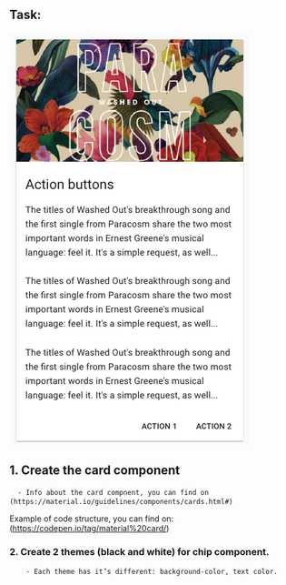 ## Task:
![Material card component](https://github.com/furytale/goit/blob/master/card/card.png "Material card component")
## 1. Create the card component
      - Info about the card compnent, you can find on (https://material.io/guidelines/components/cards.html#)
 
Example of code structure, you can find on:
(https://codepen.io/tag/material%20card/)


### 2. Create 2 themes (black and white) for chip component.  
        - Each theme has it’s different: background-color, text color.  
